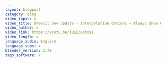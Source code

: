 ```yaml
---
layout: blogpost
category: blog
video_topic: x
video_title: GPencil Dev Update - Interpolation Options + Always Show Onion Skins
video_author: x
video_link: https://youtu.be/jULE3Gohi9I
video_length: x
language_audio: English
language_subs: x
blender_version: 2.78
tags_software: x
---
```

